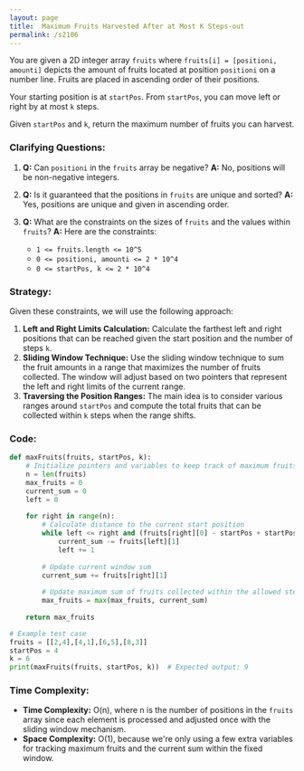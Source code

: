 ```yaml
---
layout: page
title:  Maximum Fruits Harvested After at Most K Steps-out
permalink: /s2106
---
```

You are given a 2D integer array `fruits` where `fruits[i] = [positioni, amounti]` depicts the amount of fruits located at position `positioni` on a number line. Fruits are placed in ascending order of their positions.

Your starting position is at `startPos`. From `startPos`, you can move left or right by at most `k` steps.

Given `startPos` and `k`, return the maximum number of fruits you can harvest.

### Clarifying Questions:
1. **Q:** Can `positioni` in the `fruits` array be negative?
   **A:** No, positions will be non-negative integers.
   
2. **Q:** Is it guaranteed that the positions in `fruits` are unique and sorted?
   **A:** Yes, positions are unique and given in ascending order.

3. **Q:** What are the constraints on the sizes of `fruits` and the values within `fruits`?
   **A:** Here are the constraints:
   - `1 <= fruits.length <= 10^5`
   - `0 <= positioni, amounti <= 2 * 10^4`
   - `0 <= startPos, k <= 2 * 10^4`

### Strategy:
Given these constraints, we will use the following approach:
1. **Left and Right Limits Calculation:** Calculate the farthest left and right positions that can be reached given the start position and the number of steps `k`.
2. **Sliding Window Technique:** Use the sliding window technique to sum the fruit amounts in a range that maximizes the number of fruits collected. The window will adjust based on two pointers that represent the left and right limits of the current range.
3. **Traversing the Position Ranges:** The main idea is to consider various ranges around `startPos` and compute the total fruits that can be collected within `k` steps when the range shifts.

### Code:
```python
def maxFruits(fruits, startPos, k):
    # Initialize pointers and variables to keep track of maximum fruits collected
    n = len(fruits)
    max_fruits = 0
    current_sum = 0
    left = 0
    
    for right in range(n):
        # Calculate distance to the current start position
        while left <= right and (fruits[right][0] - startPos + startPos - fruits[left][0] + min(fruits[right][0] - startPos, startPos - fruits[left][0])) > k:
            current_sum -= fruits[left][1]
            left += 1
        
        # Update current window sum
        current_sum += fruits[right][1]
        
        # Update maximum sum of fruits collected within the allowed steps
        max_fruits = max(max_fruits, current_sum)
    
    return max_fruits

# Example test case
fruits = [[2,4],[4,1],[6,5],[8,3]]
startPos = 4
k = 6
print(maxFruits(fruits, startPos, k))  # Expected output: 9
```

### Time Complexity:
- **Time Complexity:** O(n), where n is the number of positions in the `fruits` array since each element is processed and adjusted once with the sliding window mechanism.
- **Space Complexity:** O(1), because we're only using a few extra variables for tracking maximum fruits and the current sum within the fixed window.